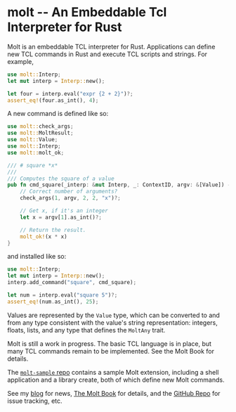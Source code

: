 # molt -- An Embeddable Tcl Interpreter for Rust

Molt is an embeddable TCL interpreter for Rust.  Applications can define new TCL
commands in Rust and execute TCL scripts and strings.  For example,

```rust
use molt::Interp;
let mut interp = Interp::new();

let four = interp.eval("expr {2 + 2}")?;
assert_eq!(four.as_int(), 4);
```

A new command is defined like so:

```rust
use molt::check_args;
use molt::MoltResult;
use molt::Value;
use molt::Interp;
use molt::molt_ok;

/// # square *x*
///
/// Computes the square of a value
pub fn cmd_square(_interp: &mut Interp, _: ContextID, argv: &[Value]) -> MoltResult {
    // Correct number of arguments?
    check_args(1, argv, 2, 2, "x")?;

    // Get x, if it's an integer
    let x = argv[1].as_int()?;

    // Return the result.
    molt_ok!(x * x)
}
```

and installed like so:

```rust
use molt::Interp;
let mut interp = Interp::new();
interp.add_command("square", cmd_square);

let num = interp.eval("square 5")?;
assert_eq!(num.as_int(), 25);
```

Values are represented by the `Value` type, which can be converted to and from any type consistent
with the value's string representation: integers, floats, lists, and any type that defines the
`MoltAny` trait.

Molt is still a work in progress.  The basic TCL language is in place, but many TCL commands
remain to be implemented.  See the Molt Book for details.

The [`molt-sample` repo](http://github.com/wduquette/molt-sample) contains a sample Molt
extension, including a shell application and a library create, both of which define new
Molt commands.

See my [blog](https://wduquette.github.io/) for news,
[The Molt Book](https://wduquette.github.io/molt/) for details, and
the [GitHub Repo](https://github.com/wduquette/molt) for issue tracking, etc.
